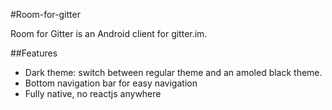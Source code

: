 #Room-for-gitter

Room for Gitter is an Android client for gitter.im.

##Features

* Dark theme: switch between regular theme and an amoled black theme.
* Bottom navigation bar for easy navigation
* Fully native, no reactjs anywhere